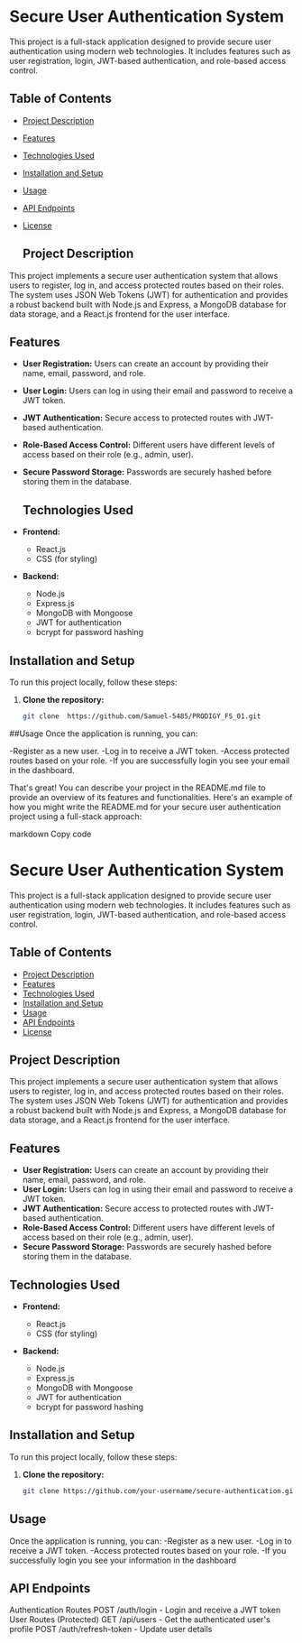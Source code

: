   # Secure User Authentication System 
  
  This project is a full-stack application designed to provide secure user authentication 
  using modern web technologies. It includes features such as user registration,
  login, JWT-based authentication, and role-based access control.
             
## Table of Contents
- [Project Description](#project-description)
- [Features](#features)
- [Technologies Used](#technologies-used)
- [Installation and Setup](#installation-and-setup)
- [Usage](#usage)
- [API Endpoints](#api-endpoints)
- [License](#license)

  ## Project Description

This project implements a secure user authentication system that allows users to register, 
log in, and access protected routes based on their roles. The system uses JSON Web Tokens (JWT)
for authentication and provides a robust backend built with Node.js and Express, a MongoDB database 
for data storage, and a React.js frontend for the user interface.

## Features

- **User Registration:** Users can create an account by providing their name, email, password, and role.
- **User Login:** Users can log in using their email and password to receive a JWT token.
- **JWT Authentication:** Secure access to protected routes with JWT-based authentication.
- **Role-Based Access Control:** Different users have different levels of access based on their role (e.g., admin, user).
- **Secure Password Storage:** Passwords are securely hashed before storing them in the database.

  ## Technologies Used

- **Frontend:**
  - React.js
  - CSS (for styling)

- **Backend:**
  - Node.js
  - Express.js
  - MongoDB with Mongoose
  - JWT for authentication
  - bcrypt for password hashing
 
    
## Installation and Setup

To run this project locally, follow these steps:

1. **Clone the repository:**
   ```bash
   git clone  https://github.com/Samuel-5485/PRODIGY_FS_01.git

##Usage
Once the application is running, you can:

  -Register as a new user.
  -Log in to receive a JWT token.
  -Access protected routes based on your role.
  -If you are successfully login you see your email in the dashboard.


That's great! You can describe your project in the README.md file to provide an overview of its features and functionalities. Here's an example of how you might write the README.md for your secure user authentication project using a full-stack approach:

markdown
Copy code
# Secure User Authentication System

This project is a full-stack application designed to provide secure user authentication using modern web technologies. It includes features such as user registration, login, JWT-based authentication, and role-based access control.

## Table of Contents
- [Project Description](#project-description)
- [Features](#features)
- [Technologies Used](#technologies-used)
- [Installation and Setup](#installation-and-setup)
- [Usage](#usage)
- [API Endpoints](#api-endpoints)
- [License](#license)

## Project Description

This project implements a secure user authentication system that allows users to register, log in, and access protected routes based on their roles. The system uses JSON Web Tokens (JWT) for authentication and provides a robust backend built with Node.js and Express, a MongoDB database for data storage, and a React.js frontend for the user interface.

## Features

- **User Registration:** Users can create an account by providing their name, email, password, and role.
- **User Login:** Users can log in using their email and password to receive a JWT token.
- **JWT Authentication:** Secure access to protected routes with JWT-based authentication.
- **Role-Based Access Control:** Different users have different levels of access based on their role (e.g., admin, user).
- **Secure Password Storage:** Passwords are securely hashed before storing them in the database.

## Technologies Used

- **Frontend:**
  - React.js
  - CSS (for styling)

- **Backend:**
  - Node.js
  - Express.js
  - MongoDB with Mongoose
  - JWT for authentication
  - bcrypt for password hashing

## Installation and Setup

To run this project locally, follow these steps:

1. **Clone the repository:**
   ```bash
   git clone https://github.com/your-username/secure-authentication.git
   
## Usage
Once the application is running, you can:
 -Register as a new user.
 -Log in to receive a JWT token.
 -Access protected routes based on your role.
 -If you successfully login you see your information in the dashboard
 
## API Endpoints
Authentication Routes
POST /auth/login - Login and receive a JWT token
User Routes (Protected)
GET /api/users - Get the authenticated user's profile
POST /auth/refresh-token - Update user details  
